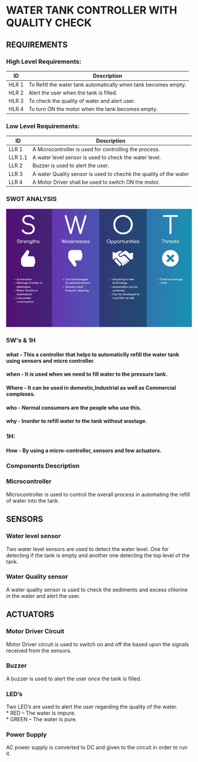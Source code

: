 # WATER TANK CONTROLLER WITH QUALITY CHECK
## REQUIREMENTS

### High Level Requirements:

ID     | Description
-------| -----------------------------------------
HLR 1  |To Refill the water tank automatically when tank becomes empty.
HLR 2  |Alert the user when the tank is filled.
HLR 3  |To check the quality of water and alert user.
HLR 4  |To turn ON the motor when the tank becomes empty.

###  Low Level Requirements:


ID     | Description
-------| -----------------------------------------
LLR 1  |A Microcontroller is used for controlling the process.
LLR 1.1  |A water level sensor is used to check the water level.
LLR 2  |Buzzer is used to alert the user.
LLR 3  |A water Quality sensor is used to chechk the quality of the water
LLR 4  |A Motor Driver shall be used to switch ON the motor.

### SWOT ANALYSIS
![](/Project/6_ImagesAndVideos/S.W.O.T.png) 

###  5W's & 1H

#### what - This a controller that helps to automaticlly refill the water tank using sensors and micro controller.

#### when - It is used when we need to fill water to the pressure tank.

#### Where - It can be used in domestic,Industrial as well as Commercial complexes.

#### who - Normal consumers are the people who use this.

#### why - Inorder to refill water to the tank without wastage.

### 1H:

#### How - By using a micro-controller, sensors and few actuators.

###   Components Description
### Microcontroller
   Microcontroller is used to control the overall process in automating the refill of water into the tank.

## SENSORS
### Water level sensor
 Two water level sensors are used to detect the water level. One for detecting if the tank is empty and another one detecting the top level of the tank.

### Water Quality sensor
 A water quality sensor is used to check the sediments and excess chlorine in the water and alert the user.

## ACTUATORS
### Motor Driver Circuit
   Motor Driver circuit is used to switch on and off the based upon the signals received from the sensors.

### Buzzer
  A buzzer is used to alert the user once the tank is filled.

### LED’s
 Two LED’s are used to alert the user regarding the quality of the water.  
           *  RED – The water is impure.  
           *  GREEN – The water is pure.  

### Power Supply
   AC power supply is converted to DC and  given to the circuit in order to run it.
